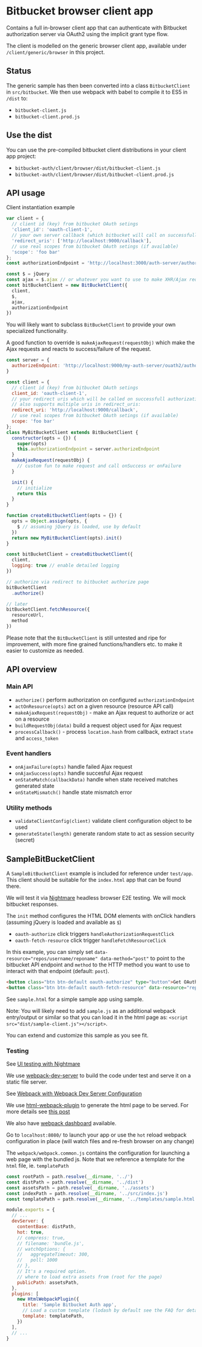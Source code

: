 # Bitbucket browser client app

Contains a full in-browser client app that can authenticate with Bitbucket authorization server via OAuth2 using the implicit grant type flow.

The client is modelled on the generic browser client app, available under `/client/generic/browser` in this project.

## Status

The generic sample has then been converted into a class `BitbucketClient` in `src/bitbucket`. We then use webpack with babel to compile it to ES5 in `/dist` to:

- `bitbucket-client.js`
- `bitbucket-client.prod.js`

## Use the dist

You can use the pre-compiled bitbucket client distributions in your client app project:

- `bitbucket-auth/client/browser/dist/bitbucket-client.js`
- `bitbucket-auth/client/browser/dist/bitbucket-client.prod.js`

## API usage

Client instantiation example

```js
var client = {
  // client id (key) from bitbucket OAuth setings
  'client_id': 'oauth-client-1',
  // your own server callback (which bitbucket will call on successfull authorization)
  'redirect_uris': ['http://localhost:9000/callback'],
  // use real scopes from bitbucket OAuth setings (if available)
  'scope': 'foo bar'
};
const authorizationEndpoint = 'http://localhost:3000/auth-server/authorize'

const $ = jQuery
const ajax = $.ajax // or whatever you want to use to make XHR/Ajax requests
const bitBucketClient = new BitBucketClient({
  client,
  $,
  ajax,
  authorizationEndpoint
})
```

You will likely want to subclass `BitBucketClient` to provide your own specialized functionality.

A good function to override is `makeAjaxRequest(requestObj)` which make the Ajax requests and reacts to success/failure of the request.

```js
const server = {
  authorizeEndpoint: 'http://localhost:9000/my-auth-server/ouath2/authorize'
}

const client = {
  // client id (key) from bitbucket OAuth setings
  client_id: 'oauth-client-1',
  // your redirect uris which will be called on successfull authorization
  // also supports multiple uris in redirect_uris:
  redirect_uri: 'http://localhost:9000/callback',
  // use real scopes from bitbucket OAuth setings (if available)
  scope: 'foo bar'
};
class MyBitBucketClient extends BitBucketClient {
  constructor(opts = {}) {
    super(opts)
    this.authorizationEndpoint = server.authorizeEndpoint
  }
  makeAjaxRequest(requestObj) {
    // custom fun to make request and call onSuccess or onFailure
  }

  init() {
    // initialize
    return this
  }
}

function createBitbucketClient(opts = {}) {
  opts = Object.assign(opts, {
    $ // assuming jQuery is loaded, use by default
  })
  return new MyBitBucketClient(opts).init()
}

const bitBucketClient = createBitbucketClient({
  client,
  logging: true // enable detailed logging
})

// authorize via redirect to bitbucket authorize page
bitBucketClient
  .authorize()

// later
bitBucketClient.fetchResource({
  resourceUrl,
  method
})
```

Please note that the `BitBucketClient` is still untested and ripe for improvement, with more fine grained functions/handlers etc. to make it easier to customize as needed.

## API overview

### Main API

- `authorize()` perform authorization on configured `authorizationEndpoint`
- `actOnResource(opts)` act on a given resource (resource API call)
- `makeAjaxRequest(requestObj)` - make an Ajax request to authorize or act on a resource
- `buildRequestObj(data)` build a request object used for Ajax request
- `processCallback()` - process `location.hash` from callback, extract `state` and `access_token`

### Event handlers

- `onAjaxFailure(opts)` handle failed Ajax request
- `onAjaxSuccess(opts)` handle succesful Ajax request
- `onStateMatch(callbackData)` handle when state received matches generated state
- `onStateMismatch()` handle state mismatch error

### Utility methods

- `validateClientConfig(client)` validate client configuration object to be used
- `generateState(length)` generate random state to act as session security (secret)

## SampleBitBucketClient

A `SampleBitBucketClient` example is included for reference under `test/app`.
This client should be suitable for the `index.html` app that can be found there.

We will test it via [Nightmare](https://github.com/segmentio/nightmare#api) headless browser E2E testing. We will mock bitbucket responses.

The `init` method configures the HTML DOM elements with onClick handlers (assuming jQuery is loaded and available as `$`)

- `oauth-authorize` click triggers `handleAuthorizationRequestClick`
- `oauth-fetch-resource` click trigger `handleFetchResourceClick`

In this example, you can simply set `data-resource="repos/username/reponame" data-method="post"` to point to the bitbucket API endpoint and `method` to the HTTP method you want to use to interact with that endpoint (default: `post`).

```html
<button class="btn btn-default oauth-authorize" type="button">Get OAuth Token</button>
<button class="btn btn-default oauth-fetch-resource" data-resource="repos/username/reponame" type="button">Get Protected Resource</button>
```

See `sample.html` for a simple sample app using sample.

Note: You will likely need to add `sample.js` as an additional webpack entry/output or similar so that you can load it in the html page as: `<script src="dist/sample-client.js"></script>`.

You can extend and customize this sample as you see fit.

### Testing

See [UI testing with Nightmare](https://segment.com/blog/ui-testing-with-nightmare/)

We use [webpack-dev-server](https://webpack.github.io/docs/webpack-dev-server.html) to build the code under test and serve it on a static file server.

See [Webpack with Webpack Dev Server Configuration](https://www.youtube.com/watch?v=soI7X-7OSb4)

We use [html-webpack-plugin](https://github.com/jantimon/html-webpack-plugin) to generate the html page to be served. For more details see [this post](https://javascriptplayground.com/blog/2016/07/webpack-html-plugin/)

We also have [webpack dashboard](https://medium.com/@wesharehoodies/webpack-dashboard-with-create-react-app-vue-cli-and-custom-configs-49166e1a69de) available.

Go to `localhost:8080/` to launch your app or use the `hot` reload webpack configuration in place (will watch files and re-fresh browser on any change)

The `webpack/webpack.common.js` contains the configuration for launching a web page with the bundled js. Note that we reference a template for the `html` file, ie. `templatePath`

```js
const rootPath = path.resolve(__dirname, '../')
const distPath = path.resolve(__dirname, '../dist')
const assetsPath = path.resolve(__dirname, '../assets')
const indexPath = path.resolve(__dirname, '../src/index.js')
const templatePath = path.resolve(__dirname, '../templates/sample.html')

module.exports = {
  // ...
  devServer: {
    contentBase: distPath,
    hot: true,
    // compress: true,
    // filename: 'bundle.js',
    // watchOptions: {
    //   aggregateTimeout: 300,
    //   poll: 1000
    // },
    // It's a required option.
    // where to load extra assets from (root for the page)
    publicPath: assetsPath,
  },
  plugins: [
    new HtmlWebpackPlugin({
      title: 'Sample Bitbucket Auth app',
      // Load a custom template (lodash by default see the FAQ for details)
      template: templatePath,
    })
  ],
  // ...
}
```
